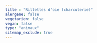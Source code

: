 ```yaml
---
title : "Rillettes d'oie (charcuterie)"
alergene: false
vegetarien: false
vegan: false
type: "animaux"
sitemap_exclude: true
--- 
```


